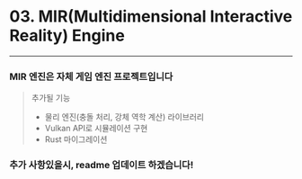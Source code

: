 # 03. MIR(Multidimensional Interactive Reality) Engine
---
### MIR 엔진은 자체 게임 엔진 프로젝트입니다

> 추가될 기능
> - 물리 엔진(충돌 처리, 강체 역학 계산) 라이브러리
> - Vulkan API로 시뮬레이션 구현
> - Rust 마이그레이션

### 추가 사항있을시, readme 업데이트 하겠습니다!
